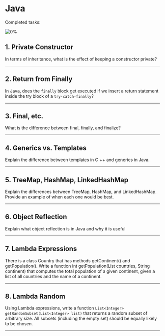 # Java

Completed tasks:

![0%](https://progress-bar.xyz/0)

## 1. Private Constructor

In terms of inheritance, what is the effect of keeping a constructor private?

<hr/>

## 2. Return from Finally

In Java, does the `finally` block get executed if we insert a return statement inside the try block of a `try-catch-finally`?

<hr/>

## 3. Final, etc.

What is the difference between final, finally, and finalize?

<hr/>

## 4. Generics vs. Templates

Explain the difference between templates in C ++ and generics in Java.

<hr/>

## 5. TreeMap, HashMap, LinkedHashMap

Explain the differences between TreeMap, HashMap, and LinkedHashMap. Provide an example of when each one would be best.

<hr/>

## 6. Object Reflection

Explain what object reflection is in Java and why it is useful

<hr/>

## 7. Lambda Expressions

There is a class Country that has methods getContinent() and getPopulation(). Write a function int getPopulation(List<Country> countries,
String continent) that computes the total population of a given continent, given a list of all countries and the name of a continent.

<hr/>

## 8. Lambda Random

Using Lambda expressions, write a function `List<Integer> getRandomSubset(List<Integer> list)` that returns a random subset of arbitrary
size. All subsets (including the empty set) should be equally likely to be chosen.

<hr/>
